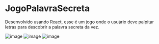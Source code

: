 # JogoPalavraSecreta

Desenvolvido usando React, esse é um jogo onde o usuário deve palpitar letras para descobrir a palavra secreta da vez.

![image](https://github.com/Schvuchov/JogoPalavraSecreta/assets/86387013/02d6b7f5-40dc-4af3-9021-0791e936174e)
![image](https://github.com/Schvuchov/JogoPalavraSecreta/assets/86387013/2128e85d-08c5-41e7-90eb-03d97ea832b2)
![image](https://github.com/Schvuchov/JogoPalavraSecreta/assets/86387013/6c6df8de-dbbf-4ad7-a3b4-00a87f17d7d7)


